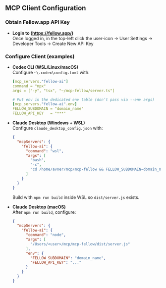 ## MCP Client Configuration

### Obtain Fellow.app API Key

- **Login to (https://fellow.app/)**  
  Once logged in, in the top-left click the user-icon -> User Settings -> Developer Tools -> Create New API Key

### Configure Client (examples)

- **Codex CLI (WSL/Linux/macOS)**  
  Configure `~\.codex\config.toml` with:
  ```yaml
  [mcp_servers."fellow-ai"]
  command = "npx"
  args = ["-y", "tsx", "~/mcp-fellow/server.ts"]
  
  # Put env in the dedicated env table (don’t pass via --env args)
  [mcp_servers."fellow-ai".env]
  FELLOW_SUBDOMAIN = "domain_name"
  FELLOW_API_KEY   = "***"
  ```

- **Claude Desktop (Windows + WSL)**  
  Configure `claude_desktop_config.json` with:  
  ```json
  {
    "mcpServers": {
      "fellow-ai": {
        "command": "wsl",
        "args": [
          "bash",
          "-c",
          "cd /home/avner/mcp/mcp-fellow && FELLOW_SUBDOMAIN=domain_name FELLOW_API_KEY=*** node dist/server.js"
        ]
      }
    }
  }
  ```
  Build with `npm run build` inside WSL so `dist/server.js` exists.

- **Claude Desktop (macOS)**  
  After `npm run build`, configure:  
  ```json
  {
    "mcpServers": {
      "fellow-ai": {
        "command": "node",
        "args": [
          "/Users/<user>/mcp/mcp-fellow/dist/server.js"
        ],
        "env": {
          "FELLOW_SUBDOMAIN": "domain_name",
          "FELLOW_API_KEY": "..."
        }
      }
    }
  }
  ```
